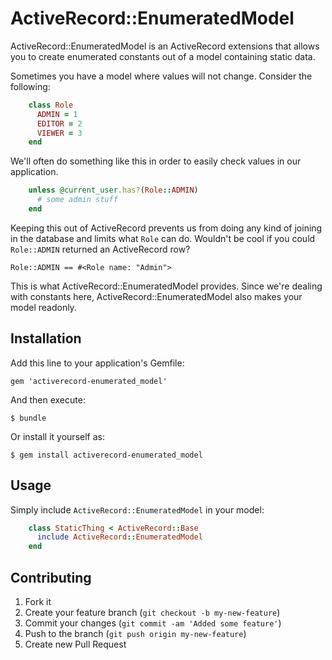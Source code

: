 # ActiveRecord::EnumeratedModel

ActiveRecord::EnumeratedModel is an ActiveRecord extensions that allows
you to create enumerated constants out of a model containing static
data.

Sometimes you have a model where values will not change. Consider the
following:

```ruby
    class Role
      ADMIN = 1
      EDITOR = 2
      VIEWER = 3
    end
```

We'll often do something like this in order to easily check values in
our application.

```ruby
    unless @current_user.has?(Role::ADMIN)
      # some admin stuff
    end
```

Keeping this out of ActiveRecord prevents us from doing any kind of
joining in the database and limits what `Role` can do. Wouldn't be cool
if you could `Role::ADMIN` returned an ActiveRecord row?

    Role::ADMIN == #<Role name: "Admin">

This is what ActiveRecord::EnumeratedModel provides. Since we're dealing
with constants here, ActiveRecord::EnumeratedModel also makes your model
readonly.

## Installation

Add this line to your application's Gemfile:

    gem 'activerecord-enumerated_model'

And then execute:

    $ bundle

Or install it yourself as:

    $ gem install activerecord-enumerated_model

## Usage

Simply include `ActiveRecord::EnumeratedModel` in your model:

```ruby
    class StaticThing < ActiveRecord::Base
      include ActiveRecord::EnumeratedModel
    end
```

## Contributing

1. Fork it
2. Create your feature branch (`git checkout -b my-new-feature`)
3. Commit your changes (`git commit -am 'Added some feature'`)
4. Push to the branch (`git push origin my-new-feature`)
5. Create new Pull Request
